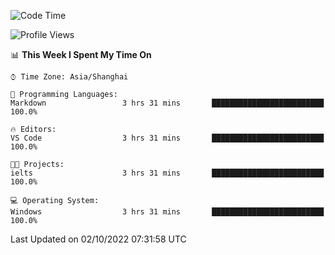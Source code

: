 <!--START_SECTION:waka-->
![Code Time](http://img.shields.io/badge/Code%20Time-203%20hrs%2047%20mins-blue)

![Profile Views](http://img.shields.io/badge/Profile%20Views-0-blue)

📊 **This Week I Spent My Time On** 

```text
⌚︎ Time Zone: Asia/Shanghai

💬 Programming Languages: 
Markdown                 3 hrs 31 mins       █████████████████████████   100.0%

🔥 Editors: 
VS Code                  3 hrs 31 mins       █████████████████████████   100.0%

🐱‍💻 Projects: 
ielts                    3 hrs 31 mins       █████████████████████████   100.0%

💻 Operating System: 
Windows                  3 hrs 31 mins       █████████████████████████   100.0%

```


 Last Updated on 02/10/2022 07:31:58 UTC
<!--END_SECTION:waka-->